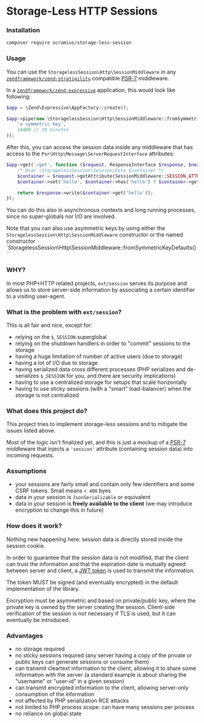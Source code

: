 # Storage-Less HTTP Sessions

### Installation

```sh
composer require ocramius/storage-less-session
```

### Usage

You can use the `StoragelessSession\Http\SessionMiddleware` in any 
[`zendframework/zend-stratigility`](https://github.com/zendframework/zend-stratigility)
compatible [PSR-7](http://www.php-fig.org/psr/psr-7/) middleware.

In a [`zendframework/zend-expressive`](https://github.com/zendframework/zend-expressive)
application, this would look like following:

```php
$app = \Zend\Expressive\AppFactory::create();

$app->pipe(new \StoragelessSession\Http\SessionMiddleware::fromSymmetricKeyDefaults(
    'a symmetric key',
    14400 // 20 minutes
));
```

After this, you can access the session data inside any middleware that
has access to the `Psr\Http\Message\ServerRequestInterface` attributes:

```php
$app->get('/get', function ($request, ResponseInterface $response, $next) {
    /* @var \StoragelessSession\Session\Data $container */
    $container = $request->getAttribute(SessionMiddleware::SESSION_ATTRIBUTE);
    $container->set('hello', $container->has('hello') ? $container->get('hello') + 1 : 0);

    return $response->write($container->get('hello'));
});
```

You can do this also in asynchronous contexts and long running processes,
since no super-globals nor I/O are involved.

Note that you can also use asymmetric keys by using either the
`StoragelessSession\Http\SessionMiddleware` constructor or the named
constructor `StoragelessSession\Http\SessionMiddleware::fromSymmetricKeyDefaults()``

### WHY?

In most PHP+HTTP related projects, `ext/session` serves its purpose and
allows us to store server-side information by associating a certain
identifier to a visiting user-agent.

### What is the problem with `ext/session`?

This is all fair and nice, except for:

 * relying on the `$_SESSION` superglobal
 * relying on the shutdown handlers in order to "commit" sessions to the 
   storage
 * having a huge limitation of number of active users (due to storage)
 * having a lot of I/O due to storage
 * having serialized data cross different processes (PHP serializes and
   de-serializes `$_SESSION` for you, and there are security implications)
 * having to use a centralized storage for setups that scale horizontally
 * having to use sticky sessions (with a "smart" load-balancer) when the
   storage is not centralized

### What does this project do?

This project tries to implement storage-less sessions and to mitigate the
issues listed above.

Most of the logic isn't finalized yet, and this is just a mockup of a
[PSR-7](http://www.php-fig.org/psr/psr-7/) middleware that injects a 
`'session'` attribute (containing session data) into incoming requests.

### Assumptions

 * your sessions are fairly small and contain only few identifiers and
   some CSRF tokens. Small means `< 400` byes
 * data in your session is `JsonSerializable` or equivalent
 * data in your session is **freely available to the client** (we may 
   introduce encryption to change this in future)

### How does it work?

Nothing new happening here: session data is directly stored inside the 
session cookie.

In order to guarantee that the session data is not modified, that the
client can trust the information and that the expiration date is
mutually agreed between server and client, a [JWT token](https://tools.ietf.org/html/rfc7519)
is used to transmit the information.
 
The token MUST be signed (and eventually encrypted) in the default
implementation of the library.

Encryption must be asymmetric and based on private/public key, where the
private key is owned by the server creating the session. Client-side
verification of the session is not necessary if TLS is used, but it can
eventually be introduced.

### Advantages

 * no storage required
 * no sticky sessions required (any server having a copy of the private or 
   public keys can generate sessions or consume them)
 * can transmit cleartext information to the client, allowing it to share
   some information with the server (a standard example is about sharing the
   "username" or "user-id" in a given session)
 * can transmit encrypted information to the client, allowing server-only
   consumption of the information
 * not affected by PHP serialization RCE attacks
 * not limited to PHP process scope: can have many sessions per process
 * no reliance on global state
